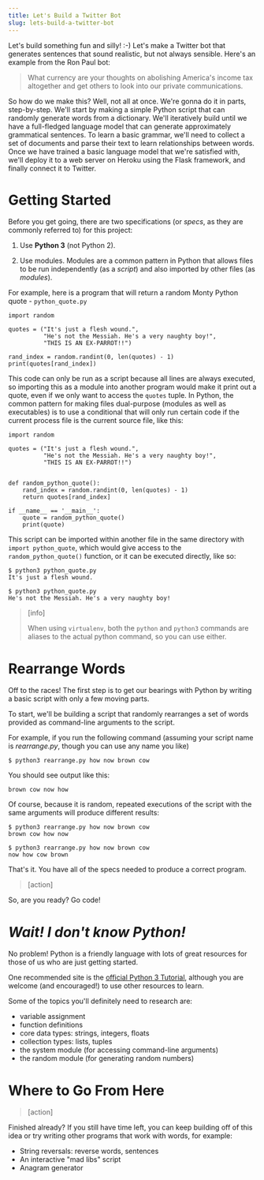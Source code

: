 ```yaml
---
title: Let's Build a Twitter Bot
slug: lets-build-a-twitter-bot
---
```


Let's build something fun and silly! :-) Let's make a Twitter bot that generates sentences that sound realistic, but not always sensible. Here's an example from the Ron Paul bot:
> What currency are your thoughts on abolishing America's income tax altogether and get others to look into our private communications.

So how do we make this? Well, not all at once. We're gonna do it in parts, step-by-step. We'll start by making a simple Python script that can randomly generate words from a dictionary. We'll iteratively build until we have a full-fledged language model that can generate approximately grammatical sentences. To learn a basic grammar, we'll need to collect a set of documents and parse their text to learn relationships between words. Once we have trained a basic language model that we're satisfied with, we'll deploy it to a web server on Heroku using the Flask framework, and finally connect it to Twitter.

Getting Started
==

Before you get going, there are two specifications (or *specs*, as they are commonly referred to) for this project:

1.  Use **Python 3** (not Python 2).

2.  Use modules. Modules are a common pattern in Python that allows files to be run independently (as a *script*) and also imported by other files (as *modules*).

For example, here is a program that will return a random Monty Python quote -
`python_quote.py`

	import random

	quotes = ("It's just a flesh wound.",
	          "He's not the Messiah. He's a very naughty boy!",
	          "THIS IS AN EX-PARROT!!")

	rand_index = random.randint(0, len(quotes) - 1)
	print(quotes[rand_index])

This code can only be run as a script because all lines are always executed, so importing this as a module into another program would make it print out a quote, even if we only want to access the `quotes` tuple. In Python, the common pattern for making files dual-purpose (modules as well as executables) is to use a conditional that will only run certain code if the current process file is the current source file, like this:

	import random

	quotes = ("It's just a flesh wound.",
	          "He's not the Messiah. He's a very naughty boy!",
	          "THIS IS AN EX-PARROT!!")


	def random_python_quote():
	    rand_index = random.randint(0, len(quotes) - 1)
	    return quotes[rand_index]

	if __name__ == '__main__':
	    quote = random_python_quote()
	    print(quote)


This script can be imported within another file in the same directory with `import python_quote`, which would give access to the `random_python_quote()` function, or it can be executed directly, like so:

	$ python3 python_quote.py
	It's just a flesh wound.

	$ python3 python_quote.py
	He's not the Messiah. He's a very naughty boy!

> [info]
>
> When using `virtualenv`, both the `python` and `python3` commands are aliases to the actual python command, so you can use either.


Rearrange Words
==

Off to the races! The first step is to get our bearings with Python by writing a basic script with only a few moving parts.

To start, we'll be building a script that randomly rearranges a set of words provided as command-line arguments to the script.

For example, if you run the following command (assuming your script name is *rearrange.py*, though you can use any name you like)

	$ python3 rearrange.py how now brown cow

You should see output like this:

	brown cow now how

Of course, because it is random, repeated executions of the script with the same arguments will produce different results:

	$ python3 rearrange.py how now brown cow
	brown cow how now

	$ python3 rearrange.py how now brown cow
	now how cow brown

That's it. You have all of the specs needed to produce a correct program.

> [action]
>
So, are you ready? Go code!

<!-- html comment to break boxes -->


*Wait! I don't know Python!*
==
No problem! Python is a friendly language with lots of great resources for those of us who are just getting started.

One recommended site is the [official Python 3 Tutorial](https://docs.python.org/3/tutorial/), although you are welcome (and encouraged!) to use other resources to learn.

Some of the topics you'll definitely need to research are:
- variable assignment
- function definitions
- core data types: strings, integers, floats
- collection types: lists, tuples
- the system module (for accessing command-line arguments)
- the random module (for generating random numbers)

Where to Go From Here
==

> [action]
>
Finished already? If you still have time left, you can keep building off of this idea or try writing other programs that work with words, for example:

- String reversals: reverse words, sentences
- An interactive "mad libs" script
- Anagram generator
